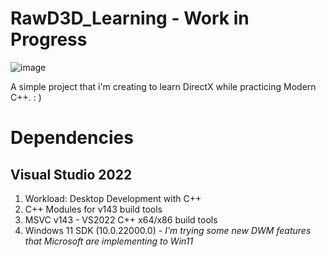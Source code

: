 # RawD3D_Learning - Work in Progress

![image](https://user-images.githubusercontent.com/77353979/172523432-bf8fbf59-aab8-4a7c-b1af-904d7877440e.png)

A simple project that i'm creating to learn DirectX while practicing Modern C++. : )

# Dependencies
## Visual Studio 2022
1. Workload: Desktop Development with C++
2. C++ Modules for v143 build tools
3. MSVC v143 -  VS2022 C++ x64/x86 build tools
4. Windows 11 SDK (10.0.22000.0) - _I'm trying some new DWM features that Microsoft are implementing to Win11_
